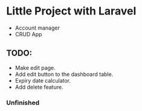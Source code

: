 # Little Project with Laravel

- Account manager
- CRUD App

## TODO:
- Make edit page.
- Add edit button to the dashboard table.
- Expiry date calculator.
- Add delete feature.

###  Unfinished 

